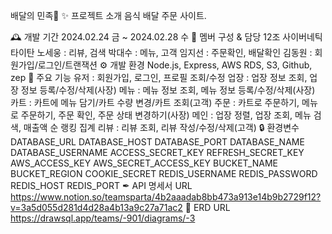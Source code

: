 배달의 민족🛵
✨ 프로젝트 소개
음식 배달 주문 사이트.

🕰️ 개발 기간
2024.02.24 금 ~ 2024.02.28 수
🤖 멤버 구성 & 담당
12조 사이버네틱 타이탄
노세웅 : 리뷰, 검색
박대수 : 메뉴, 고객
임지선 : 주문확인, 배달확인
김동원 : 회원가입/로그인/트랜잭션
⚙️ 개발 환경
Node.js, Express, AWS RDS, S3, Github, zep
📌 주요 기능
유저 : 회원가입, 로그인, 프로필 조회/수정
업장 : 업장 정보 조회, 업장 정보 등록/수정/삭제(사장)
메뉴 : 메뉴 정보 조회, 메뉴 정보 등록/수정/삭제(사장)
카트 : 카트에 메뉴 담기/카트 수량 변경/카트 조회(고객)
주문 : 카트로 주문하기, 메뉴로 주문하기, 주문 확인, 주문 상태 변경하기(사장)
메인 : 업장 정렬, 업장 조회, 메뉴 검색, 매출액 순 랭킹 집계
리뷰 : 리뷰 조회, 리뷰 작성/수정/삭제(고객)
🔒 환경변수
DATABASE_URL
DATABASE_HOST
DATABASE_PORT
DATABASE_NAME
DATABASE_USERNAME
ACCESS_SECRET_KEY
REFRESH_SECRET_KEY
AWS_ACCESS_KEY
AWS_SECRET_ACCESS_KEY
BUCKET_NAME
BUCKET_REGION
COOKIE_SECRET
REDIS_USERNAME
REDIS_PASSWORD
REDIS_HOST
REDIS_PORT
✒ API 명세서 URL
https://www.notion.so/teamsparta/4b2aaadab8bb473a913e14b9b2729f12?v=3a5d055d281d4d28a4b13a9c27a71ac2
🔧 ERD URL
https://drawsql.app/teams/-901/diagrams/-3
